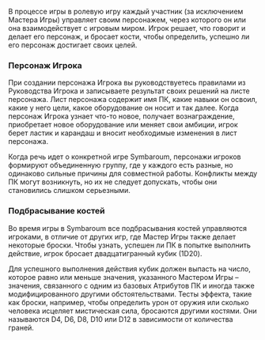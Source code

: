 В процессе игры в ролевую игру каждый участник (за исключением Мастера Игры) управляет своим персонажем, через которого он или она взаимодействует с игровым миром. Игрок решает, что говорит и делает его персонаж, и бросает кости, чтобы определить, успешно ли его персонаж достигает своих целей.  

### Персонаж Игрока
При создании персонажа Игрока вы руководствуетесь правилами из Руководства Игрока и записываете результат своих решений на листе персонажа. Лист персонажа содержит имя ПК, какие навыки он освоил, какие у него цели, какое оборудование он носит и так далее. Когда персонаж Игрока узнает что-то новое, получает вознаграждение, приобретает новое оборудование или меняет свои амбиции, игрок берет ластик и карандаш и вносит необходимые изменения в лист персонажа.  

Когда речь идет о конкретной игре Symbaroum, персонажи игроков формируют объединенную группу, где у каждого есть разные, но одинаково сильные причины для совместной работы. Конфликты между ПК могут возникнуть, но их не следует допускать, чтобы они становились слишком серьезными.  

### Подбрасывание костей
Во время игры в Symbaroum все подбрасывания костей управляются игроками, в отличие от других игр, где Мастер Игры также делает некоторые броски. Чтобы узнать, успешен ли ПК в попытке выполнить действие, игрок бросает двадцатигранный кубик (1D20). 

Для успешного выполнения действия кубик должен выпасть на число, которое равно или меньше значения, указанного Мастером Игры – значения, связанного с одним из базовых Атрибутов ПК и иногда также модифицированного другими обстоятельствами. Тесты эффекта, такие как броски, например, чтобы определить урон от оружия или сколько человека исцеляет мистическая сила, бросаются другими костями. Они называются D4, D6, D8, D10 или D12 в зависимости от количества граней.  